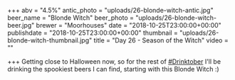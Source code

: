 +++
abv = "4.5%"
antic_photo = "uploads/26-blonde-witch-antic.jpg"
beer_name = "Blonde Witch"
beer_photo = "uploads/26-blonde-witch-beer.jpg"
brewer = "Moorhouses"
date = "2018-10-25T23:00:00+00:00"
publishdate = "2018-10-25T23:00:00+00:00"
thumbnail = "uploads/26-blonde-witch-thumbnail.jpg"
title = "Day 26 - Season of the Witch"
video = ""

+++
Getting close to Halloween now, so for the rest of [#Drinktober](https://www.facebook.com/hashtag/drinktober?source=feed_text&epa=HASHTAG) I'll be drinking the spookiest beers I can find, starting with this Blonde Witch :)